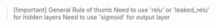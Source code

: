 > [!important] General Rule of thumb
> Need to use 'relu' or 'leaked_relu' for hidden layers
> Need to use 'sigmoid' for output layer
